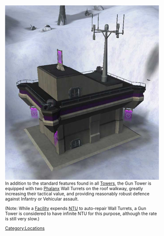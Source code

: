 ![](/images/Gun.jpg "fig:Gun.jpg") In addition to the standard features found in
all [Towers](/Towers "wikilink"), the Gun Tower is equipped with two
[Phalanx](/Phalanx "wikilink") Wall Turrets on the roof walkway, greatly
increasing their tactical value, and providing reasonably robust defence
against Infantry or Vehicular assault.

(Note: While a [Facility](/Facility "wikilink") expends
[NTU](/NTU "wikilink") to auto-repair Wall Turrets, a Gun Tower is
considered to have infinite NTU for this purpose, although the rate is
still very slow.)

[Category:Locations](/Category:Locations "wikilink")
